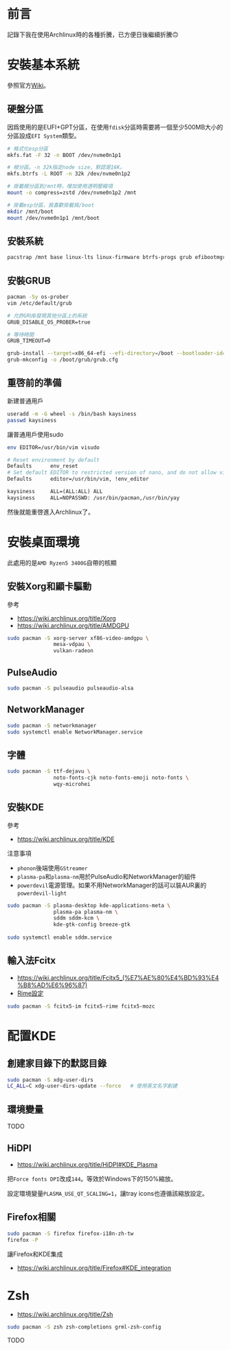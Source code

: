 # 前言
記錄下我在使用Archlinux時的各種折騰，已方便日後繼續折騰🙃

# 安裝基本系統
參照官方[Wiki](https://wiki.archlinux.org/title/Installation_guide)。

## 硬盤分區
因爲使用的是EUFI+GPT分區，在使用`fdisk`分區時需要將一個至少500MB大小的分區設成`EFI System`類型。
```sh
# 格式化esp分區
mkfs.fat -F 32 -n BOOT /dev/nvme0n1p1

# 根分區。-n 32k指定node size，默認是16K。
mkfs.btrfs -L ROOT -n 32k /dev/nvme0n1p2

# 掛載根分區到/mnt時，增加使用透明壓縮項
mount -o compress=zstd /dev/nvme0n1p2 /mnt

# 掛載esp分區，我喜歡掛載爲/boot
mkdir /mnt/boot
mount /dev/nvme0n1p1 /mnt/boot
```

## 安裝系統
```sh
pacstrap /mnt base linux-lts linux-firmware btrfs-progs grub efibootmgr sudo vim nano
```

## 安裝GRUB
```sh
pacman -Sy os-prober
vim /etc/default/grub
```
```apache
# 允許GRUB發現其他分區上的系統
GRUB_DISABLE_OS_PROBER=true

# 等待時間
GRUB_TIMEOUT=0
```

```sh
grub-install --target=x86_64-efi --efi-directory=/boot --bootloader-id=GRUB
grub-mkconfig -o /boot/grub/grub.cfg
```

## 重啓前的準備

新建普通用戶
```sh
useradd -m -G wheel -s /bin/bash kaysiness
passwd kaysiness
```
讓普通用戶使用sudo
```sh
env EDITOR=/usr/bin/vim visudo
```
```apache
# Reset environment by default
Defaults      env_reset
# Set default EDITOR to restricted version of nano, and do not allow visudo to use EDITOR/VISUAL.
Defaults      editor=/usr/bin/vim, !env_editor

kaysiness     ALL=(ALL:ALL) ALL
kaysiness     ALL=NOPASSWD: /usr/bin/pacman,/usr/bin/yay
```
然後就能重啓進入Archlinux了。

# 安裝桌面環境

此處用的是`AMD Ryzen5 3400G`自帶的核顯

## 安裝Xorg和顯卡驅動
參考
* https://wiki.archlinux.org/title/Xorg
* https://wiki.archlinux.org/title/AMDGPU
```sh
sudo pacman -S xorg-server xf86-video-amdgpu \
               mesa-vdpau \
               vulkan-radeon
```

## PulseAudio
```sh
sudo pacman -S pulseaudio pulseaudio-alsa
```

## NetworkManager
```sh
sudo pacman -S networkmanager
sudo systemctl enable NetworkManager.service
```

## 字體
```sh
sudo pacman -S ttf-dejavu \
               noto-fonts-cjk noto-fonts-emoji noto-fonts \
               wqy-microhei
```

## 安裝KDE
參考
* https://wiki.archlinux.org/title/KDE

注意事項
* `phonon`後端使用`GStreamer`
* `plasma-pa`和`plasma-nm`用於PulseAudio和NetworkManager的組件
* `powerdevil`電源管理。如果不用NetworkManager的話可以裝AUR裏的`powerdevil-light`
```sh
sudo pacman -S plasma-desktop kde-applications-meta \
               plasma-pa plasma-nm \
               sddm sddm-kcm \
               kde-gtk-config breeze-gtk
               
sudo systemctl enable sddm.service
```

## 輸入法Fcitx
* https://wiki.archlinux.org/title/Fcitx5_(%E7%AE%80%E4%BD%93%E4%B8%AD%E6%96%87)
* [Rime設定](https://github.com/wongdean/rime-settings)
```sh
sudo pacman -S fcitx5-im fcitx5-rime fcitx5-mozc
```

# 配置KDE

## 創建家目錄下的默認目錄
```sh
sudo pacman -S xdg-user-dirs
LC_ALL=C xdg-user-dirs-update --force   # 使用英文名字創建
```

## 環境變量
TODO

## HiDPI
* https://wiki.archlinux.org/title/HiDPI#KDE_Plasma

把`Force fonts DPI`改成`144`。等效於Windows下的150%縮放。

設定環境變量`PLASMA_USE_QT_SCALING=1`，讓tray icons也遵循該縮放設定。

## Firefox相關
```sh
sudo pacman -S firefox firefox-i18n-zh-tw
firefox -P
```
讓Firefox和KDE集成
* https://wiki.archlinux.org/title/Firefox#KDE_integration


# Zsh
* https://wiki.archlinux.org/title/Zsh
```sh
sudo pacman -S zsh zsh-completions grml-zsh-config
```
TODO
